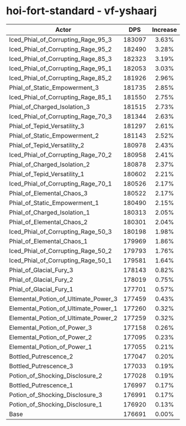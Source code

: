 # hoi-fort-standard - vf-yshaarj
| Actor | DPS | Increase |
|---|:---:|:---:|
|Iced_Phial_of_Corrupting_Rage_95_3|183097|3.63%|
|Iced_Phial_of_Corrupting_Rage_95_2|182490|3.28%|
|Iced_Phial_of_Corrupting_Rage_85_3|182323|3.19%|
|Iced_Phial_of_Corrupting_Rage_95_1|182053|3.03%|
|Iced_Phial_of_Corrupting_Rage_85_2|181926|2.96%|
|Phial_of_Static_Empowerment_3|181735|2.85%|
|Iced_Phial_of_Corrupting_Rage_85_1|181550|2.75%|
|Phial_of_Charged_Isolation_3|181515|2.73%|
|Iced_Phial_of_Corrupting_Rage_70_3|181344|2.63%|
|Phial_of_Tepid_Versatility_3|181297|2.61%|
|Phial_of_Static_Empowerment_2|181143|2.52%|
|Phial_of_Tepid_Versatility_2|180978|2.43%|
|Iced_Phial_of_Corrupting_Rage_70_2|180958|2.41%|
|Phial_of_Charged_Isolation_2|180878|2.37%|
|Phial_of_Tepid_Versatility_1|180602|2.21%|
|Iced_Phial_of_Corrupting_Rage_70_1|180526|2.17%|
|Phial_of_Elemental_Chaos_3|180522|2.17%|
|Phial_of_Static_Empowerment_1|180490|2.15%|
|Phial_of_Charged_Isolation_1|180313|2.05%|
|Phial_of_Elemental_Chaos_2|180301|2.04%|
|Iced_Phial_of_Corrupting_Rage_50_3|180198|1.98%|
|Phial_of_Elemental_Chaos_1|179969|1.86%|
|Iced_Phial_of_Corrupting_Rage_50_2|179793|1.76%|
|Iced_Phial_of_Corrupting_Rage_50_1|179581|1.64%|
|Phial_of_Glacial_Fury_3|178143|0.82%|
|Phial_of_Glacial_Fury_2|178019|0.75%|
|Phial_of_Glacial_Fury_1|177701|0.57%|
|Elemental_Potion_of_Ultimate_Power_3|177459|0.43%|
|Elemental_Potion_of_Ultimate_Power_1|177260|0.32%|
|Elemental_Potion_of_Ultimate_Power_2|177259|0.32%|
|Elemental_Potion_of_Power_3|177158|0.26%|
|Elemental_Potion_of_Power_2|177095|0.23%|
|Elemental_Potion_of_Power_1|177055|0.21%|
|Bottled_Putrescence_2|177047|0.20%|
|Bottled_Putrescence_3|177033|0.19%|
|Potion_of_Shocking_Disclosure_2|177028|0.19%|
|Bottled_Putrescence_1|176997|0.17%|
|Potion_of_Shocking_Disclosure_3|176991|0.17%|
|Potion_of_Shocking_Disclosure_1|176920|0.13%|
|Base|176691|0.00%|
